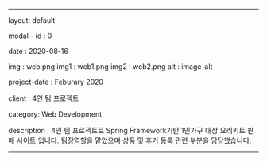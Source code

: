 ---

layout: default

modal - id : 0

date : 2020-08-16

img : web.png
img1 : web1.png
img2 : web2.png
alt : image-alt

project-date : Feburary 2020

client : 4인 팀 프로젝트

category: Web Development

description : 4인 팀 프로젝트로 Spring Framework기반 1인가구 대상 요리키트 판매 사이트 입니다. 팀장역할을 맡았으며 상품 및 후기 등록 관련 부분을 담당했습니다.

---